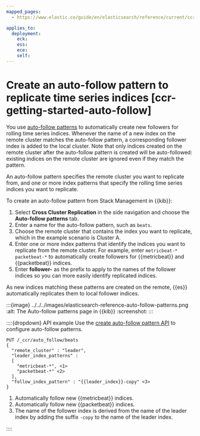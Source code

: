 ```yaml
---
mapped_pages:
  - https://www.elastic.co/guide/en/elasticsearch/reference/current/ccr-getting-started-auto-follow.html

applies_to:
  deployment:
    eck: 
    ess: 
    ece: 
    self: 
---
```


# Create an auto-follow pattern to replicate time series indices [ccr-getting-started-auto-follow]

You use [auto-follow patterns](manage-auto-follow-patterns.md) to automatically create new followers for rolling time series indices. Whenever the name of a new index on the remote cluster matches the auto-follow pattern, a corresponding follower index is added to the local cluster. Note that only indices created on the remote cluster after the auto-follow pattern is created will be auto-followed: existing indices on the remote cluster are ignored even if they match the pattern.

An auto-follow pattern specifies the remote cluster you want to replicate from, and one or more index patterns that specify the rolling time series indices you want to replicate.

To create an auto-follow pattern from Stack Management in {{kib}}:

1. Select **Cross Cluster Replication** in the side navigation and choose the **Auto-follow patterns** tab.
2. Enter a name for the auto-follow pattern, such as `beats`.
3. Choose the remote cluster that contains the index you want to replicate, which in the example scenario is Cluster A.
4. Enter one or more index patterns that identify the indices you want to replicate from the remote cluster. For example, enter `metricbeat-* packetbeat-*` to automatically create followers for {{metricbeat}} and {{packetbeat}} indices.
5. Enter **follower-** as the prefix to apply to the names of the follower indices so you can more easily identify replicated indices.

As new indices matching these patterns are created on the remote, {{es}} automatically replicates them to local follower indices.

:::{image} ../../../images/elasticsearch-reference-auto-follow-patterns.png
:alt: The Auto-follow patterns page in {{kib}}
:screenshot:
:::

::::{dropdown} API example
Use the [create auto-follow pattern API](https://www.elastic.co/docs/api/doc/elasticsearch/operation/operation-ccr-put-auto-follow-pattern) to configure auto-follow patterns.

```console
PUT /_ccr/auto_follow/beats
{
  "remote_cluster" : "leader",
  "leader_index_patterns" :
  [
    "metricbeat-*", <1>
    "packetbeat-*" <2>
  ],
  "follow_index_pattern" : "{{leader_index}}-copy" <3>
}
```

1. Automatically follow new {{metricbeat}} indices.
2. Automatically follow new {{packetbeat}} indices.
3. The name of the follower index is derived from the name of the leader index by adding the suffix `-copy` to the name of the leader index.


::::


